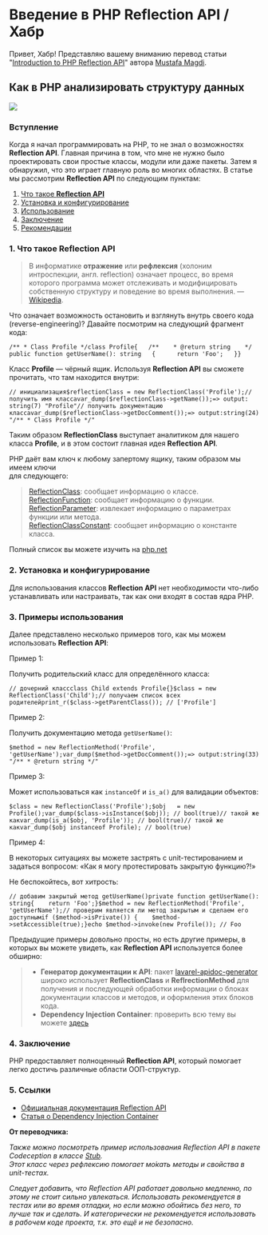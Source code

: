 # Введение в PHP Reflection API / Хабр
Привет, Хабр! Представляю вашему вниманию перевод статьи "[Introduction to PHP Reflection API](https://medium.com/tech-tajawal/introduction-to-php-reflection-api-4af07cc17db4)" автора [Mustafa Magdi](https://medium.com/@MustafaMagdi).

Как в PHP анализировать структуру данных
----------------------------------------

![](https://habrastorage.org/webt/28/yf/vj/28yfvjxcesjrzqexormxj_csapw.png)

### Вступление

Когда я начал программировать на PHP, то не знал о возможностях **Reflection API**. Главная причина в том, что мне не нужно было проектировать свои простые классы, модули или даже пакеты. Затем я обнаружил, что это играет главную роль во многих областях. В статье мы рассмотрим **Reflection API** по следующим пунктам:

1.  [Что такое **Reflection API**](#p1)
2.  [Установка и конфигурирование](#p2)
3.  [Использование](#p3)
4.  [Заключение](#p4)
5.  [Рекомендации](#p5)

  

### 1\. Что такое Reflection API

  

> В информатике **отражение** или **рефлексия** (холоним интроспекции, англ. reflection) означает процесс, во время которого программа может отслеживать и модифицировать собственную структуру и поведение во время выполнения. — [Wikipedia](https://ru.wikipedia.org/wiki/%D0%A0%D0%B5%D1%84%D0%BB%D0%B5%D0%BA%D1%81%D0%B8%D1%8F_(%D0%BF%D1%80%D0%BE%D0%B3%D1%80%D0%B0%D0%BC%D0%BC%D0%B8%D1%80%D0%BE%D0%B2%D0%B0%D0%BD%D0%B8%D0%B5)).

Что означает возможность остановить и взглянуть внутрь своего кода (reverse-engineering)? Давайте посмотрим на следующий фрагмент кода:

```
/** * Class Profile */class Profile{   /**    * @return string    */   public function getUserName(): string   {      return 'Foo';   }}
```

Класс **Profile** — чёрный ящик. Используя **Reflection API** вы сможете прочитать, что там находится внутри:

```
// инициализация$reflectionClass = new ReflectionClass('Profile');// получить имя классаvar_dump($reflectionClass->getName());=> output: string(7) "Profile"// получить документацию классаvar_dump($reflectionClass->getDocComment());=> output:string(24) "/** * Class Profile */"
```

Таким образом **ReflectionClass** выступает аналитиком для нашего класса **Profile**, и в этом состоит главная идея **Reflection API**.

PHP даёт вам ключ к любому запертому ящику, таким образом мы имеем ключи  
для следующего:

> [ReflectionClass](http://php.net/manual/ru/class.reflectionclass.php): сообщает информацию о классе.  
> [ReflectionFunction](http://php.net/manual/ru/class.reflectionfunction.php): сообщает информацию о функции.  
> [ReflectionParameter](http://php.net/manual/en/class.reflectionparameter.php): извлекает информацию о параметрах функции или метода.  
> [ReflectionClassConstant](http://php.net/manual/en/class.reflectionclassconstant.php): сообщает информацию о константе класса.  

Полный список вы можете изучить на [php.net](http://php.net/)

### 2\. Установка и конфигурирование

Для использования классов **Reflection API** нет необходимости что-либо устанавливать или настраивать, так как они входят в состав ядра PHP.

### 3\. Примеры использования

Далее представлено несколько примеров того, как мы можем использовать **Reflection API**:

Пример 1:

Получить родительский класс для определённого класса:

```
// дочерний классclass Child extends Profile{}$class = new ReflectionClass('Child');// получаем список всех родителейprint_r($class->getParentClass()); // ['Profile']
```

  
Пример 2:

Получить документацию метода `getUserName()`:

```
$method = new ReflectionMethod('Profile', 'getUserName');var_dump($method->getDocComment());=> output:string(33) "/** * @return string */"
```

  
Пример 3:

Может использоваться как `instanceOf` и `is_a()` для валидации объектов:

```
$class = new ReflectionClass('Profile');$obj   = new Profile();var_dump($class->isInstance($obj)); // bool(true)// такой же какvar_dump(is_a($obj, 'Profile')); // bool(true)// такой же какvar_dump($obj instanceof Profile); // bool(true)
```

  
Пример 4:

В некоторых ситуациях вы можете застрять с unit-тестированием и задаться вопросом: «Как я могу протестировать закрытую функцию?!»

Не беспокойтесь, вот хитрость:

```
// добавим закрытый метод getUserName()private function getUserName(): string{    return 'Foo';}$method = new ReflectionMethod('Profile', 'getUserName');// проверим является ли метод закрытым и сделаем его доступнымif ($method->isPrivate()) {    $method->setAccessible(true);}echo $method->invoke(new Profile()); // Foo
```

Предыдущие примеры довольно просты, но есть другие примеры, в которых вы можете увидеть, как **Reflection API** используется более обширно:

> *   **Генератор документации к API**: пакет [lavarel-apidoc-generator](https://github.com/mpociot/laravel-apidoc-generator) широко использует **ReflectionClass** и **ReflrectionMethod** для получения и последующей обработки информации о блоках документации классов и методов, и оформления этих блоков кода.
> *   **Dependency Injection Container**: проверить всю тему вы можете [здесь](https://medium.com/@MustafaMagdi/dependency-injection-di-container-in-php-a7e5d309ccc6)

  

### 4\. Заключение

PHP предоставляет полноценный **Reflection API**, который помогает легко достичь различные области ООП-структур.

### 5\. Ссылки

  

*   [Официальная документация Reflection API](http://php.net/manual/ru/book.reflection.php)
*   [Статья о Dependency Injection Container](https://medium.com/@MustafaMagdi/dependency-injection-di-container-in-php-a7e5d309ccc6)

**От переводчика:**

_Также можно посмотреть пример использования Reflection API в пакете Codeception в классе [Stub](https://github.com/Codeception/Stub/blob/master/src/Stub.php).  
Этот класс через рефлексию помогает мо́кать методы и свойства в unit-тестах._

_Следует добавить, что Reflection API работает довольно медленно, по этому не стоит сильно увлекаться. Использовать рекомендуется в тестах или во время отладки, но если можно обойтись без него, то лучше так и сделать. И категорически не рекомендуется использовать в рабочем коде проекта, т.к. это ещё и не безопасно._